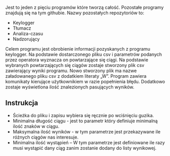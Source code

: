 Jest to jeden z pięciu programów które tworzą całość. Pozostałe programy znajdują się na tym githubie. Nazwy pozostałych repozytoriów to:

*	Keylogger
*	Tłumacz
*	Analiza-czasu
*	Nadzorujący

Celem programu jest obrobienie informacji pozyskanych z programu keylogger.
Na podstawie dostarczonego pliku csv i parametrów podanych przez operatora wyznacza on powtarzające się ciągi.
Na podstawie wybranych powtarzających się ciągów zostaje stworzony plik csv zawierający wyniki programu. 
Nowo stworzony plik ma nazwe załadowanego pliku csv z dodatkiem literaty „W”. 
Program zawiera komunikaty kierujące użytkownikiem w razie popełnienia błędu. Dodatkowo zostaje wyświetlona ilość znalezionych pasujących wyników.

## Instrukcja ##

* Ścieżka do pliku i zapisu wybiera się ręcznie po wciśnięciu guzika.
*	Minimalna długość ciągu - jest to parametr który definiuje minimalną ilość znaków w ciągu.
*	Maksymalna ilość wyników - w tym parametrze jest przekazywane ile różnych ciągów nas interesuje.
*	Minimalna ilość wystąpień – W tym parametrze jest definiowane ile razy musi wystąpić dany ciąg zanim zostanie dodany do listy wynikowej.
